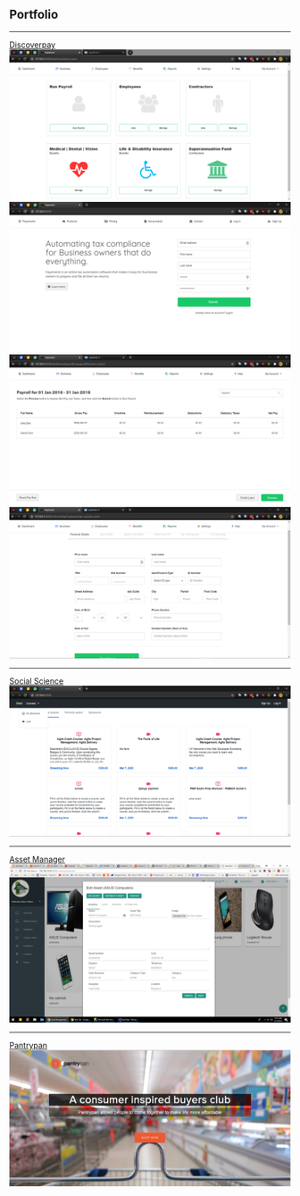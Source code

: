 ## Portfolio

---
[Discoverpay](/#)
<img src="images/discoverpay 2.PNG?raw=true"/>
<img src="images/discoverpay 1.PNG?raw=true"/>
<img src="images/discoverpay 3.PNG?raw=true"/>
<img src="images/discoverpay 9.PNG?raw=true"/>

---
[Social Science](/#)
<img src="images/social science 1.PNG?raw=true"/>

---
[Asset Manager](/#)
<img src="images/asset manager.png?raw=true"/>

---
[Pantrypan](/#)
<img src="images/pantrypan.jpg?raw=true"/>
